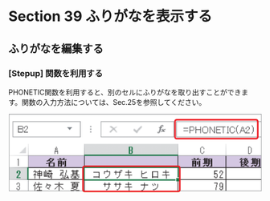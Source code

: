 # Section 39 ふりがなを表示する

## ふりがなを編集する

### [Stepup] 関数を利用する

PHONETIC関数を利用すると、別のセルにふりがなを取り出すことができます。関数の入力方法については、Sec.25を参照してください。

![stepup](005.png)
